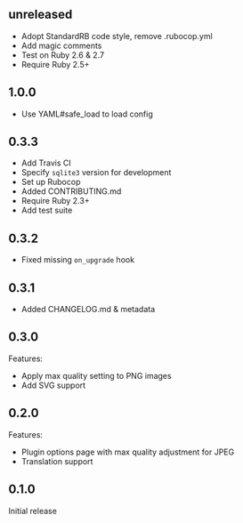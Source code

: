 ## unreleased

- Adopt StandardRB code style, remove .rubocop.yml
- Add magic comments
- Test on Ruby 2.6 & 2.7
- Require Ruby 2.5+

## 1.0.0

- Use YAML#safe_load to load config

## 0.3.3

- Add Travis CI
- Specify `sqlite3` version for development
- Set up Rubocop
- Added CONTRIBUTING.md
- Require Ruby 2.3+
- Add test suite

## 0.3.2

- Fixed missing `on_upgrade` hook

## 0.3.1

- Added CHANGELOG.md & metadata

## 0.3.0

Features:

- Apply max quality setting to PNG images
- Add SVG support

## 0.2.0

Features:

- Plugin options page with max quality adjustment for JPEG
- Translation support

## 0.1.0

Initial release
